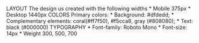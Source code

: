 LAYOUT
The design us created with the following widths
    * Mobile 375px
    * Desktop 1440px
COLORS
Primary colors:
    * Background: #dfdedd; 
    * Complementary elements: coral(#ff7f50), #f5cca8, gray (#808080);
    * Text: black (#000000) 
TYPOGRAPHY
    * Font-family: Roboto Mono
    * Font-size: 14px
    * Weight 300, 500, 700